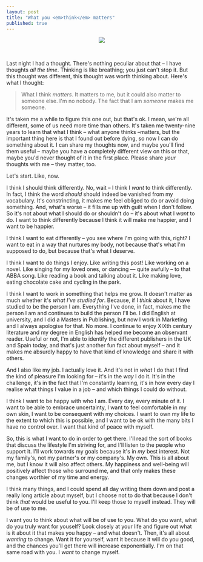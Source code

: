 ```yaml
---
layout: post
title: "What you <em>think</em> matters"
published: true
---
```

<p align="center"><img src="https://images.unsplash.com/photo-1443528130140-4f7ea31b2b57"/></p>

<br />

Last night I had a thought. There's nothing peculiar about that – I have thoughts _all the time_. Thinking is like breathing; you just can't stop it. But this thought was different, this thought was worth thinking about. Here's what I thought:

> What I think _matters_. It matters to me, but it could also matter to someone else. I'm no nobody. The fact that I am _someone_ makes me someone. 

It's taken me a while to figure this one out, but that's ok. I mean, we're all different, some of us need more time than others. It's taken me twenty-nine years to learn that what I think – what anyone thinks –matters, but the important thing here is that I found out before dying, so now I can do something about it. I can share my thoughts now, and maybe you'll find them useful – maybe you have a completely different view on this or that, maybe you'd never thought of it in the first place. Please share _your_ thoughts with me – they matter, too.

Let's start. Like, now.

I think I should think differently. No, wait – I think I _want_ to think differently. In fact, I think the word _should_ should indeed be vanished from my vocabulary. It's constrincting, it makes me feel obliged to do or avoid doing something. And, what's worse – it fills me up with guilt when I don't follow. So it's not about what I should do or shouldn't do – it's about what I _want_ to do. I want to think differently because I think it will make me happier, and I want to be happier. 

I think I want to eat differently – you see where I'm going with this, right? I want to eat in a way that nurtures my body, not because that's what I'm supposed to do, but because that's what I deserve.

I think I want to do things I enjoy. Like writing this post! Like working on a novel. Like singing for my loved ones, or dancing –– quite awfully – to that ABBA song. Like reading a book and talking about it. Like making love, eating chocolate cake and cycling in the park. 

I think I want to work in something that helps me grow. It doesn't matter as much whether it's _what I've studied for_. Because, if I _think_ about it, I have studied to be the person I am. Everything I've done, in fact, makes me the person I am and continues to build the person I'll be. I did English at university, and I did a Masters in Publishing, but now I work in Marketing and I always apologise for that. No more. I continue to enjoy XIXth century literature and my degree in English has helped me become an observant reader. Useful or not, I'm able to identify the different publishers in the UK and Spain today, and that's just another fun fact about myself – and it makes me absurdly happy to have that kind of knowledge and share it with others. 

And I also like my job. I actually love it. And it's not in _what_ I do that I find the kind of pleasure I'm looking for – it's in the _way_ I do it. It's in the challenge, it's in the fact that I'm constantly learning, it's in how every day I realise what things I value in a job – and which things I could do without. 

I think I want to be happy with who I am. Every day, every minute of it. I want to be able to embrace uncertainty, I want to feel comfortable in my own skin, I want to be consequent with my choices. I want to own my life to the extent to which this is possible, and I want to be ok with the many bits I have no control over. I want that kind of peace with myself.

So, this is what I want to do in order to get there. I'll read the sort of books that discuss the lifestyle I'm striving for, and I'll listen to the people who support it. I'll work towards my goals because it's in _my_ best interest. Not my family's, not my partner's or my company's. My own. This is all about me, but I know it will also affect others. My happiness and well-being will positively affect those who surround me, and that only makes these changes worthier of my time and energy.


I think many things, and I could spend all day writing them down and post a really long article about myself, but I choose not to do that because I don't think _that_ would be useful to you. I'll keep those to myself instead. They will be of use to me. 

I want you to think about what will be of use to you. What do you want, what do you truly want for youself? Look closely at your life and figure out what is it about it that makes you happy – and what doesn't. Then, it's all about _wanting_ to change. Want it for yourself, want it because it will do you good, and the chances you'll get there will increase exponentially. I'm on that same road with you. I _want_ to change myself.

